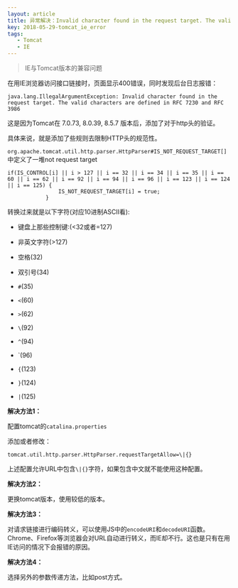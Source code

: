 ```yaml
---
layout: article
title: 异常解决：Invalid character found in the request target. The valid characters are defined in RFC 7230 and RFC 3986
key: 2018-05-29-tomcat_ie_error
tags: 
   - Tomcat
   - IE
---
```


> IE与Tomcat版本的兼容问题

<!--more-->

在用IE浏览器访问接口链接时，页面显示400错误，同时发现后台日志报错：

```
java.lang.IllegalArgumentException: Invalid character found in the request target. The valid characters are defined in RFC 7230 and RFC 3986
```

这是因为Tomcat在 7.0.73, 8.0.39, 8.5.7 版本后，添加了对于http头的验证。

具体来说，就是添加了些规则去限制HTTP头的规范性。

`org.apache.tomcat.util.http.parser.HttpParser#IS_NOT_REQUEST_TARGET[]`中定义了一堆not request target

```
if(IS_CONTROL[i] || i > 127 || i == 32 || i == 34 || i == 35 || i == 60 || i == 62 || i == 92 || i == 94 || i == 96 || i == 123 || i == 124 || i == 125) {
                IS_NOT_REQUEST_TARGET[i] = true;
            }
```

转换过来就是以下字符(对应10进制ASCII看):

- 键盘上那些控制键:(<32或者=127)

- 非英文字符(>127)

- 空格(32)

- 双引号(34)

- `#`(35)

- `<`(60)

- `>`(62)

- `\`(92)

- `^`(94)

- `(96)

- `{`(123)

- `}`(124)

- `|`(125)

**解决方法1：**

配置tomcat的`catalina.properties`

添加或者修改：

```tomcat.util.http.parser.HttpParser.requestTargetAllow=\|{}```

上述配置允许URL中包含`\|{}`字符，如果包含中文就不能使用这种配置。

**解决方法2：**

更换tomcat版本，使用较低的版本。

**解决方法3：**

对请求链接进行编码转义，可以使用JS中的`encodeURI`和`decodeURI`函数。Chrome、Firefox等浏览器会对URL自动进行转义，而IE却不行。这也是只有在用IE访问的情况下会报错的原因。

**解决方法4：**

选择另外的参数传递方法，比如post方式。